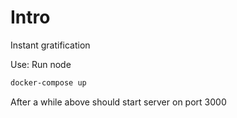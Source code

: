 # Intro

Instant gratification

Use: Run node

```sh
docker-compose up
```

After a while above should start server on port 3000